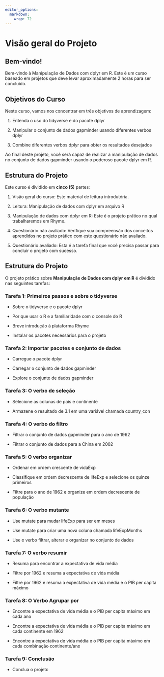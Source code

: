 ```yaml
---
editor_options: 
  markdown: 
    wrap: 72
---
```


# **Visão geral do Projeto**

## **Bem-vindo!**

Bem-vindo à Manipulação de Dados com dplyr em R. Este é um curso baseado
em projetos que deve levar aproximadamente 2 horas para ser concluído.

## **Objetivos do Curso**

Neste curso, vamos nos concentrar em três objetivos de aprendizagem:

1.  Entenda o uso do tidyverse e do pacote dplyr

2.  Manipular o conjunto de dados gapminder usando diferentes verbos
    dplyr

3.  Combine diferentes verbos dplyr para obter os resultados desejados

Ao final deste projeto, você será capaz de realizar a manipulação de
dados no conjunto de dados gapminder usando o poderoso pacote dplyr em
R.

## **Estrutura do Projeto**

Este curso é dividido em **cinco (5)** partes:

1.  Visão geral do curso: Este material de leitura introdutória.

2.  Leitura: Manipulação de dados com dplyr em arquivo R

3.  Manipulação de dados com dplyr em R: Este é o projeto prático no
    qual trabalharemos em Rhyme.

4.  Questionário não avaliado: Verifique sua compreensão dos conceitos
    aprendidos no projeto prático com este questionário não avaliado.

5.  Questionário avaliado: Esta é a tarefa final que você precisa passar
    para concluir o projeto com sucesso.

## **Estrutura do Projeto**

O projeto prático sobre **Manipulação de Dados com dplyr em R** é
dividido nas seguintes tarefas:

### **Tarefa 1: Primeiros passos e sobre o tidyverse**

-   Sobre o tidyverse e o pacote dplyr

-   Por que usar o R e a familiaridade com o console do R

-   Breve introdução à plataforma Rhyme

-   Instalar os pacotes necessários para o projeto

### **Tarefa 2: Importar pacotes e conjunto de dados**

-   Carregue o pacote dplyr

-   Carregar o conjunto de dados gapminder

-   Explore o conjunto de dados gapminder

### **Tarefa 3: O verbo de seleção**

-   Selecione as colunas de país e continente

-   Armazene o resultado de 3.1 em uma variável chamada country_con

### **Tarefa 4: O verbo do filtro**

-   Filtrar o conjunto de dados gapminder para o ano de 1962

-   Filtrar o conjunto de dados para a China em 2002

### **Tarefa 5: O verbo organizar**

-   Ordenar em ordem crescente de vidaExp

-   Classifique em ordem decrescente de lifeExp e selecione os quinze
    primeiros

-   Filtre para o ano de 1962 e organize em ordem decrescente de
    população

### **Tarefa 6: O verbo mutante**

-   Use mutate para mudar lifeExp para ser em meses

-   Use mutate para criar uma nova coluna chamada lifeExpMonths

-   Use o verbo filtrar, alterar e organizar no conjunto de dados

### **Tarefa 7: O verbo resumir**

-   Resuma para encontrar a expectativa de vida média

-   Filtre por 1962 e resuma a expectativa de vida média

-   Filtre por 1962 e resuma a expectativa de vida média e o PIB per
    capita máximo

### **Tarefa 8: O Verbo Agrupar por**

-   Encontre a expectativa de vida média e o PIB per capita máximo em
    cada ano

-   Encontre a expectativa de vida média e o PIB per capita máximo em
    cada continente em 1962

-   Encontre a expectativa de vida média e o PIB per capita máximo em
    cada combinação continente/ano

### **Tarefa 9: Conclusão**

-   Conclua o projeto
